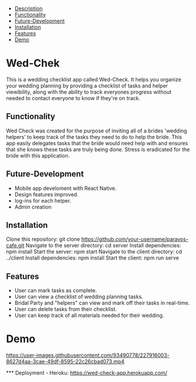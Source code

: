 * [Description](#Wed-Check)
* [Functionality](#Functionality)
* [Future-Development](#Future-Development)
* [Installation](#Installation)
* [Features](#Features)
* [Demo](#Demo)


# Wed-Chek
This is a wedding checklist app called Wed-Check. It helps you organize your wedding planning by providing a checklist of tasks and helper viewibility, along with the ability to track everyones progress without needed to contact everyone to know if they're on track.

## Functionality
Wed Check was created for the purpose of inviting all of a brides 'wedding helpers' to keep track of the tasks they need to do to help the bride. This app easily delegates tasks that the bride would need help with and ensures that she knows these tasks are truly being done. Stress is eradicated for the bride with this application.

## Future-Development
- Mobile app develoment with React Native.
- Design features improved.
- log-ins for each helper.
- Admin creation

## Installation
Clone this repository: git clone https://github.com/your-username/paravos-cafe.git
Navigate to the server directory: cd server
Install dependencies: npm install
Start the server: npm start
Navigate to the client directory: cd ../client
Install dependencies: npm install
Start the client: npm run serve

## Features
- User can mark tasks as complete.
- User can view a checklist of wedding planning tasks.
- Bridal Party and "helpers" can view and mark off their tasks in real-time.
- User can delete tasks from their checklist.
- User can keep track of all materials needed for their wedding. 

##
# Demo



https://user-images.githubusercontent.com/93490778/227916003-8627d4aa-3cae-49df-8595-22c26cbad073.mp4




*** Deployment - Heroku: https://wed-check-app.herokuapp.com/


